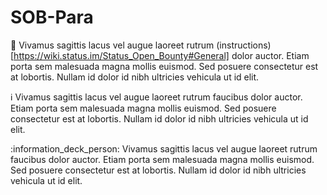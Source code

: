 # SOB-Para

:rocket: Vivamus sagittis lacus vel augue laoreet rutrum (instructions)[https://wiki.status.im/Status_Open_Bounty#General] dolor auctor. Etiam porta sem malesuada magna mollis euismod. Sed posuere consectetur est at lobortis. Nullam id dolor id nibh ultricies vehicula ut id elit.

:information_source: Vivamus sagittis lacus vel augue laoreet rutrum faucibus dolor auctor. Etiam porta sem malesuada magna mollis euismod. Sed posuere consectetur est at lobortis. Nullam id dolor id nibh ultricies vehicula ut id elit.

:information_deck_person: Vivamus sagittis lacus vel augue laoreet rutrum faucibus dolor auctor. Etiam porta sem malesuada magna mollis euismod. Sed posuere consectetur est at lobortis. Nullam id dolor id nibh ultricies vehicula ut id elit.
